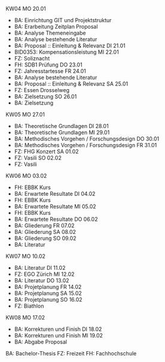 KW04
MO 20.01
- BA: Einrichtung GIT und Projektstruktur
- BA: Erarbeitung Zeitplan Proposal
- BA: Analyse Themeneingabe
- BA: Analyse bestehende Literatur
- BA: Proposal :: Einleitung & Relevanz
DI 21.01
- BID0353: Kompensationsleistung
MI 22.01
- FZ: Soliznacht
- FH: SDB1 Prüfung
DO 23.01
- FZ: Jahresstartesse
FR 24.01
- BA: Analyse bestehende Literatur
- BA: Proposal :: Einleitung & Relevanz
SA 25.01
- FZ: Essen Drosselweg
- BA: Zielsetzung
SO 26.01
- BA: Zielsetzung

KW05
MO 27.01
- BA: Theoretische Grundlagen
DI 28.01
- BA: Theoretische Grundlagen
MI 29.01
- BA: Methodisches Vorgehen / Forschungsdesign
DO 30.01
- BA: Methodisches Vorgehen / Forschungsdesign
FR 31.01
- FZ: FHG Konzert
SA 01.02
- FZ: Vasili
SO 02.02
- FZ: Vasili

KW06
MO 03.02
- FH: EBBK Kurs
- BA: Erwartete Resultate
DI 04.02
- FH: EBBK Kurs
- BA: Erwartete Resultate
MI 05.02
- FH: EBBK Kurs
- BA: Erwartete Resultate
DO 06.02
- BA: Gliederung
FR 07.02
- BA: Gliederung
SA 08.02
- BA: Gliederung
SO 09.02
- BA: Literatur

KW07
MO 10.02
- BA: Literatur
DI 11.02
- FZ: EGO Zürich
MI 12.02
- BA: Literatur
DO 13.02
- BA: Projetplanung
FR 14.02
- BA: Projetplanung
SA 15.02
- BA: Projetplanung
SO 16.02
- FZ: Biathlon

KW08
MO 17.02
- BA: Korrekturen und Finish
DI 18.02
- BA: Korrekturen und Finish
MI 19.02
- BA: Abgabe Proposal

BA: Bachelor-Thesis
FZ: Freizeit
FH: Fachhochschule